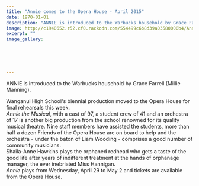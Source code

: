 ```yaml
---
title: "Annie comes to the Opera House - April 2015"
date: 1970-01-01
description: "ANNIE is introduced to the Warbucks household by Grace Farrell (Millie Manning), from a Wanganui Midweek article on 23/4/15..."
image: http://c1940652.r52.cf0.rackcdn.com/554499c6b8d39a03580000b4/Annie-Production-23.4.15.jpg
excerpt: ""
image_gallery:
    
    
    
    
    
---
```


<p><span>ANNIE is introduced to the Warbucks household by Grace Farrell (Millie Manning).</span></p>
<p><span><span>Wanganui High School's biennial production moved to the Opera House for final rehearsals this week.</span><br /><em>Annie the Musical</em><span>, with a cast of 97, a student crew of 41 and an orchestra of 17 is another big production from the school renowned for its quality musical theatre. Nine staff members have assisted the students, more than half a dozen Friends of the Opera House are on board to help and the orchestra - under the baton of Liam Wooding - comprises a good number of community musicians.</span><br /><span>Shaila-Anne Hawkins plays the orphaned redhead who gets a taste of the good life after years of indifferent treatment at the hands of orphanage manager, the ever inebriated Miss Hannigan.</span><br /><em>Annie</em><span>&nbsp;plays from Wednesday, April 29 to May 2 and tickets are available from the Opera House.</span></span></p>

